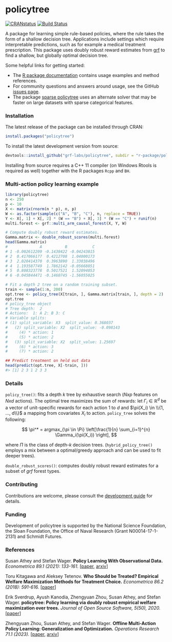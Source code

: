 # policytree

[![CRANstatus](https://www.r-pkg.org/badges/version/policytree)](https://cran.r-project.org/package=policytree)
[![Build Status](https://dev.azure.com/grf-labs/grf/_apis/build/status/grf-labs.policytree?branchName=master)](https://dev.azure.com/grf-labs/grf/_build/latest?definitionId=1&branchName=master)

A package for learning simple rule-based policies, where the rule takes the form of a shallow decision tree. Applications include settings which require interpretable predictions, such as for example a medical treatment prescription. This package uses doubly robust reward estimates from [grf](https://github.com/grf-labs/grf) to find a shallow, but globally optimal decision tree.

Some helpful links for getting started:

* The [R package documentation](https://grf-labs.github.io/policytree/) contains usage examples and method references.
* For community questions and answers around usage, see the GitHub [issues page](https://github.com/grf-labs/policytree/issues).
* The package [sparse policytree](https://github.com/Yale-Medicaid/sparsepolicytree) uses an alternate solver that may be faster on large datasets with sparse categorical features.

### Installation

The latest release of the package can be installed through CRAN:

```R
install.packages("policytree")
```

To install the latest development version from source:

```R
devtools::install_github("grf-labs/policytree", subdir = "r-package/policytree")
```

Installing from source requires a C++ 11 compiler (on Windows Rtools is required as well) together with the R packages
`Rcpp` and `BH`.

### Multi-action policy learning example
```r
library(policytree)
n <- 250
p <- 10
X <- matrix(rnorm(n * p), n, p)
W <- as.factor(sample(c("A", "B", "C"), n, replace = TRUE))
Y <- X[, 1] + X[, 2] * (W == "B") + X[, 3] * (W == "C") + runif(n)
multi.forest <- grf::multi_arm_causal_forest(X, Y, W)

# Compute doubly robust reward estimates.
Gamma.matrix <- double_robust_scores(multi.forest)
head(Gamma.matrix)
#              A          B           C
# 1 -0.002612209 -0.1438422 -0.04243015
# 2  0.417066177  0.4212708  1.04000173
# 3  2.020414370  0.3963890  1.33038496
# 4  1.193587749  1.7862142 -0.05668051
# 5  0.808323778  0.5017521  1.52094053
# 6 -0.045844471 -0.1460745 -1.56055025

# Fit a depth 2 tree on a random training subset.
train <- sample(1:n, 200)
opt.tree <- policy_tree(X[train, ], Gamma.matrix[train, ], depth = 2)
opt.tree
# policy_tree object
# Tree depth:  2
# Actions:  1: A 2: B 3: C
# Variable splits:
# (1) split_variable: X3  split_value: 0.368037
#   (2) split_variable: X2  split_value: -0.098143
#     (4) * action: 1
#     (5) * action: 2
#   (3) split_variable: X2  split_value: 1.25697
#     (6) * action: 3
#     (7) * action: 2

## Predict treatment on held out data
head(predict(opt.tree, X[-train, ]))
#> [1] 2 3 1 2 3 3
```

### Details
`policy_tree()`: fits a depth _k_ tree by exhaustive search (_Nxp_ features on _Nxd_ actions). The optimal tree maximizes the sum of rewards: let $\Gamma_i \in \mathbb R^d$ be a vector of unit-specific rewards for each action 1 to $d$ and $\pi(X_i) \in \\{1, ..., d\\}$ a mapping from covariates $X_i$ to action. `policy_tree` solves the following:

$$
\pi^* = argmax_{\pi \in \Pi} \left[\frac{1}{n} \sum_{i=1}^{n} \Gamma_i(\pi(X_i)) \right],
$$

where $\Pi$ is the class of depth-_k_ decision trees. (`hybrid_policy_tree()` employs a mix between a optimal/greedy approach and can be used to fit deeper trees).

`double_robust_scores()`: computes doubly robust reward estimates for a subset of _grf_ forest types.

### Contributing

Contributions are welcome, please consult the [development guide](https://github.com/grf-labs/policytree/blob/master/DEVELOPING.md) for details.

### Funding

Development of policytree is supported by the National Science Foundation, the Sloan Foundation, the Office of Naval Research (Grant N00014-17-1-2131) and Schmidt Futures.

### References

Susan Athey and Stefan Wager.
<b>Policy Learning With Observational Data.</b> <i>Econometrica 89.1 (2021): 133-161.</i>
[<a href="https://onlinelibrary.wiley.com/doi/abs/10.3982/ECTA15732">paper</a>,
<a href="https://arxiv.org/abs/1702.02896">arxiv</a>]

Toru Kitagawa and Aleksey Tetenov.
<b>Who Should be Treated? Empirical Welfare Maximization Methods for Treatment Choice.</b> <i>Econometrica 86.2 (2018): 591-616.</i>
[<a href="https://onlinelibrary.wiley.com/doi/abs/10.3982/ECTA13288">paper</a>]

Erik Sverdrup, Ayush Kanodia, Zhengyuan Zhou, Susan Athey, and Stefan Wager.
<b>policytree: Policy learning via doubly robust empirical welfare maximization over trees.</b> <i>Journal of Open Source Software, 5(50), 2020.</i>
[<a href="https://joss.theoj.org/papers/10.21105/joss.02232">paper</a>]

Zhengyuan Zhou, Susan Athey, and Stefan Wager.
<b>Offline Multi-Action Policy Learning: Generalization and Optimization.</b> <i> Operations Research 71.1 (2023).</i>
[<a href="https://doi.org/10.1287/opre.2022.2271">paper</a>,
<a href="https://arxiv.org/abs/1810.04778">arxiv</a>]

